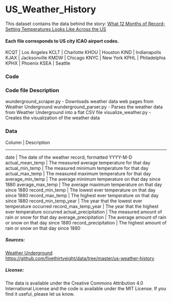 # US_Weather_History

This dataset contains the data behind the story: [What 12 Months of Record-Setting Temperatures Looks Like Across the US](https://fivethirtyeight.com/features/what-12-months-of-record-setting-temperatures-looks-like-across-the-u-s/)

#### Each file corresponds to US city ICAO airport codes.

KCQT | Los Angeles
KCLT | Charlotte
KHOU | Houston
KIND | Indianapolis
KJAX | Jacksonville
KMDW | Chicago
KNYC | New York
KPHL | Philadelphia
KPHX | Phoenix
KSEA | Seattle

### Code

### Code file Description

wunderground_scraper.py - Downloads weather data web pages from Weather Underground
wunderground_parser.py - Parses the weather data from Weather Underground into a flat CSV file
visualize_weather.py - Creates the visualization of the weather data

### Data

Column | Description

---

date | The date of the weather record, formatted YYYY-M-D
actual_mean_temp | The measured average temperature for that day
actual_min_temp | The measured minimum temperature for that day
actual_max_temp | The measured maximum temperature for that day
average_min_temp | The average minimum temperature on that day since 1880
average_max_temp | The average maximum temperature on that day since 1880
record_min_temp | The lowest ever temperature on that day since 1880
record_max_temp | The highest ever temperature on that day since 1880
record_min_temp_year | The year that the lowest ever temperature occurred
record_max_temp_year | The year that the highest ever temperature occurred
actual_precipitation | The measured amount of rain or snow for that day
average_precipitation | The average amount of rain or snow on that day since 1880
record_precipitation | The highest amount of rain or snow on that day since 1880

##### Sources:

[Weather Underground](https://www.wunderground.com/)
https://github.com/fivethirtyeight/data/tree/master/us-weather-history

##### License:

The data is available under the Creative Commons Attribution 4.0 International License and the code is available under the MIT License. If you find it useful, please let us know.
